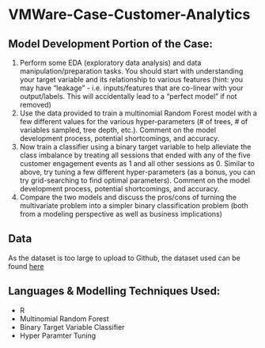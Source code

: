 # VMWare-Case-Customer-Analytics

## Model Development Portion of the Case:
1. Perform some EDA (exploratory data analysis) and data manipulation/preparation tasks. You should start with understanding your target variable and its relationship to
various features (hint: you may have “leakage” - i.e. inputs/features that are co-linear with your output/labels. This will accidentally lead to a “perfect model” if not removed)
2. Use the data provided to train a multinomial Random Forest model with a few different values for the various hyper-parameters (# of trees, # of variables sampled, tree depth, etc.). Comment on the model development process, potential shortcomings, and accuracy.
3. Now train a classifier using a binary target variable to help alleviate the class imbalance by treating all sessions that ended with any of the five customer
engagement events as 1 and all other sessions as 0. Similar to above, try tuning a few different hyper-parameters (as a bonus, you can try grid-searching to find optimal
parameters). Comment on the model development process, potential shortcomings, and accuracy.
4. Compare the two models and discuss the pros/cons of turning the multivariate problem into a simpler binary classification problem (both from a modeling perspective as well as business implications)

## Data
As the dataset is too large to upload to Github, the dataset used can be found [here](http://hrm.iimb.ernet.in/iimb/download/IMB_623.htm)

## Languages & Modelling Techniques Used:
- R
- Multinomial Random Forest
- Binary Target Variable Classifier
- Hyper Paramter Tuning
